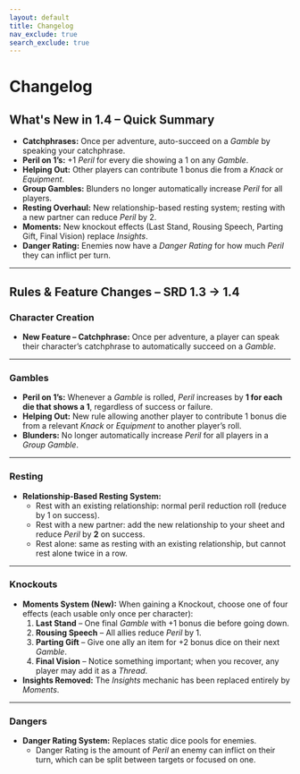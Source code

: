 ```yaml
---
layout: default
title: Changelog
nav_exclude: true
search_exclude: true
---
```


# Changelog

## What's New in 1.4 – Quick Summary
- **Catchphrases:** Once per adventure, auto-succeed on a *Gamble* by speaking your catchphrase.
- **Peril on 1’s:** +1 *Peril* for every die showing a 1 on any *Gamble*.
- **Helping Out:** Other players can contribute 1 bonus die from a *Knack* or *Equipment*.
- **Group Gambles:** Blunders no longer automatically increase *Peril* for all players.
- **Resting Overhaul:** New relationship-based resting system; resting with a new partner can reduce *Peril* by 2.
- **Moments:** New knockout effects (Last Stand, Rousing Speech, Parting Gift, Final Vision) replace *Insights*.
- **Danger Rating:** Enemies now have a *Danger Rating* for how much *Peril* they can inflict per turn.

---

## Rules & Feature Changes – SRD 1.3 → 1.4

### Character Creation

- **New Feature – Catchphrase:** Once per adventure, a player can speak their character’s catchphrase to automatically succeed on a *Gamble*.

---

### Gambles

- **Peril on 1’s:** Whenever a *Gamble* is rolled, *Peril* increases by **1 for each die that shows a 1**, regardless of success or failure.
- **Helping Out:** New rule allowing another player to contribute 1 bonus die from a relevant *Knack* or *Equipment* to another player’s roll.
- **Blunders:** No longer automatically increase *Peril* for all players in a *Group Gamble*.

---

### Resting

- **Relationship-Based Resting System:**
  - Rest with an existing relationship: normal peril reduction roll (reduce by 1 on success).
  - Rest with a new partner: add the new relationship to your sheet and reduce *Peril* by **2** on success.
  - Rest alone: same as resting with an existing relationship, but cannot rest alone twice in a row.

---

### Knockouts

- **Moments System (New):** When gaining a Knockout, choose one of four effects (each usable only once per character):
  1. **Last Stand** – One final *Gamble* with +1 bonus die before going down.
  2. **Rousing Speech** – All allies reduce *Peril* by 1.
  3. **Parting Gift** – Give one ally an item for +2 bonus dice on their next *Gamble*.
  4. **Final Vision** – Notice something important; when you recover, any player may add it as a *Thread*.
- **Insights Removed:** The *Insights* mechanic has been replaced entirely by *Moments*.

---

### Dangers

- **Danger Rating System:** Replaces static dice pools for enemies.
  - Danger Rating is the amount of *Peril* an enemy can inflict on their turn, which can be split between targets or focused on one.
